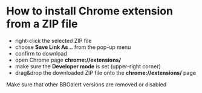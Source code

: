 # How to install Chrome extension from a ZIP file

- right-click the selected ZIP file
- choose <b>Save Link As ..</b> from the pop-up menu
- confirm to download
- open Chrome page <b>chrome://extensions/</b>
- make sure the <b>Developer mode</b> is set (upper-right corner)
- drag&drop the downloaded ZIP file onto the <b>chrome://extensions/</b> page

Make sure that other BBOalert versions are removed or disabled
